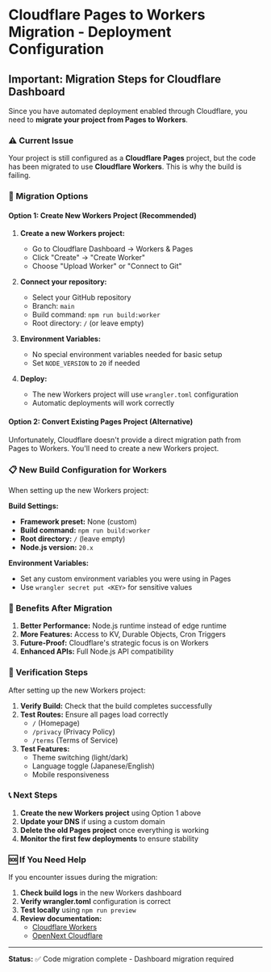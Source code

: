 # Cloudflare Pages to Workers Migration - Deployment Configuration

## Important: Migration Steps for Cloudflare Dashboard

Since you have automated deployment enabled through Cloudflare, you need to **migrate your project from Pages to Workers**.

### ⚠️ Current Issue
Your project is still configured as a **Cloudflare Pages** project, but the code has been migrated to use **Cloudflare Workers**. This is why the build is failing.

### 🔄 Migration Options

#### Option 1: Create New Workers Project (Recommended)
1. **Create a new Workers project:**
   - Go to Cloudflare Dashboard → Workers & Pages
   - Click "Create" → "Create Worker"
   - Choose "Upload Worker" or "Connect to Git"
   
2. **Connect your repository:**
   - Select your GitHub repository
   - Branch: `main`
   - Build command: `npm run build:worker`
   - Root directory: `/` (or leave empty)

3. **Environment Variables:**
   - No special environment variables needed for basic setup
   - Set `NODE_VERSION` to `20` if needed

4. **Deploy:**
   - The new Workers project will use `wrangler.toml` configuration
   - Automatic deployments will work correctly

#### Option 2: Convert Existing Pages Project (Alternative)
Unfortunately, Cloudflare doesn't provide a direct migration path from Pages to Workers. You'll need to create a new Workers project.

### 📋 New Build Configuration for Workers

When setting up the new Workers project:

**Build Settings:**
- **Framework preset:** None (custom)
- **Build command:** `npm run build:worker`
- **Root directory:** `/` (leave empty)
- **Node.js version:** `20.x`

**Environment Variables:**
- Set any custom environment variables you were using in Pages
- Use `wrangler secret put <KEY>` for sensitive values

### 🚀 Benefits After Migration

1. **Better Performance:** Node.js runtime instead of edge runtime
2. **More Features:** Access to KV, Durable Objects, Cron Triggers
3. **Future-Proof:** Cloudflare's strategic focus is on Workers
4. **Enhanced APIs:** Full Node.js API compatibility

### 🔧 Verification Steps

After setting up the new Workers project:

1. **Verify Build:** Check that the build completes successfully
2. **Test Routes:** Ensure all pages load correctly
   - `/` (Homepage)
   - `/privacy` (Privacy Policy)
   - `/terms` (Terms of Service)
3. **Test Features:**
   - Theme switching (light/dark)
   - Language toggle (Japanese/English)
   - Mobile responsiveness

### 📞 Next Steps

1. **Create the new Workers project** using Option 1 above
2. **Update your DNS** if using a custom domain
3. **Delete the old Pages project** once everything is working
4. **Monitor the first few deployments** to ensure stability

### 🆘 If You Need Help

If you encounter issues during the migration:

1. **Check build logs** in the new Workers dashboard
2. **Verify wrangler.toml** configuration is correct
3. **Test locally** using `npm run preview`
4. **Review documentation:**
   - [Cloudflare Workers](https://developers.cloudflare.com/workers/)
   - [OpenNext Cloudflare](https://opennext.js.org/cloudflare)

---

**Status:** ✅ Code migration complete - Dashboard migration required